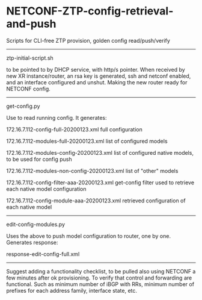 # NETCONF-ZTP-config-retrieval-and-push
Scripts for CLI-free ZTP provision, golden config read/push/verify

--------

ztp-initial-script.sh

to be pointed to by DHCP service, with http/s pointer. When received by new XR instance/router, an rsa key is generated, ssh and netconf enabled, and an interface configured and unshut. Making the new router ready for NETCONF config.

--------

get-config.py

Use to read running config. It generates:

172.16.7.112-config-full-20200123.xml    full configuration

172.16.7.112-modules-full-20200123.xml    list of configured models

172.16.7.112-modules-config-20200123.xml    list of configured native models, to be used for config push

172.16.7.112-modules-non-config-20200123.xml    list of "other" models

172.16.7.112-config-filter-aaa-20200123.xml    get-config filter used to retrieve each native model configuration

172.16.7.112-config-module-aaa-20200123.xml    retrieved configuration of each native model

--------

edit-config-modules.py

Uses the above to push model configuration to router, one by one. Generates response:

response-edit-config-full.xml

--------

Suggest adding a functionality checklist, to be pulled also using NETCONF a few minutes after ok provisioning. To verify that control and forwarding are functional. Such as minimum number of iBGP with RRs, minimum number of prefixes for each address family, interface state, etc.
